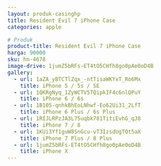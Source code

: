 ```yaml
---
layout: produk-casinghp
title: Resident Evil 7 iPhone Case
categories: apple

# Produk
product-title: Resident Evil 7 iPhone Case
harga: 90000
sku: hn-4678
image-drive: 1jumZ5bRFs-ET4tO5CHfh8go0pAe0oD4B
gallery:
  - url: 1aZA_yBTCTlZqx_-ntTisaWKYxT_Ro6Mx
    title: iPhone 5 / 5s / SE
  - url: 1QKRgNyq_1ZyWCTV5TQipkIF4c6nlQPuY
    title: iPhone 6 / 6s
  - url: 1B105-qnhkBhEoLNhwf-Eo62Ui31_2LfT
    title: iPhone 6 Plus / 6s Plus
  - url: 1RIJLRPzJA3L75uqbk781TitiEvhG_qJ8
    title: iPhone 7 / 8
  - url: 1KUi3Yf1guW8SnGcu-vT3IzsdUgTOt5aX
    title: iPhone 7 Plus / 8 Plus
  - url: 1jumZ5bRFs-ET4tO5CHfh8go0pAe0oD4B
    title: iPhone X
---
```

